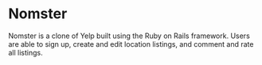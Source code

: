 # Nomster
Nomster is a clone of Yelp built using the Ruby on Rails framework. Users are able to sign up, create and edit location listings, and comment and rate all listings.
